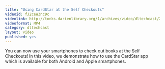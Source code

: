 ```yaml
---
title: "Using CardStar at the Self Checkouts"
videoid: fJ2ceW3nc9c
videolink: http://tonks.darienlibrary.org/1/archives/video/dltechcast/20120821_cardstar_selfchecks.mp4
videoformat: MP4
category: dltechcast
layout: video
published: yes
---
```


You can now use your smartphones to check out books at the Self Checkouts! In this video, we demonstrate how to use the CardStar app which is available for both Android and Apple smartphones.